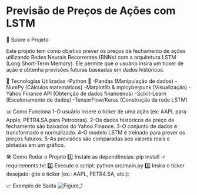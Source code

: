 # Previsão de Preços de Ações com LSTM
📌 Sobre o Projeto

Este projeto tem como objetivo prever os preços de fechamento de ações utilizando Redes Neurais Recorrentes (RNNs) com a arquitetura LSTM (Long Short-Term Memory). Ele permite que o usuário insira um ticker de ação e obtenha previsões futuras baseadas em dados históricos.

🚀 Tecnologias Utilizadas
-Python 🐍
-Pandas (Manipulação de dados)
-NumPy (Cálculos matemáticos)
-Matplotlib & mplcyberpunk (Visualização)
-Yahoo Finance API (Obtenção de dados financeiros)
-Scikit-Learn (Escalonamento de dados)
-TensorFlow/Keras (Construção da rede LSTM)

📊 Como Funciona
1-O usuário insere o ticker de uma ação (ex: AAPL para Apple, PETR4.SA para Petrobras).
2-Os dados históricos de preço de fechamento são baixados do Yahoo Finance.
3-O conjunto de dados é transformado e normalizado.
4-O modelo LSTM é treinado para prever os preços futuros.
5-As previsões são comparadas aos valores reais e plotadas em um gráfico.

🛠️ Como Rodar o Projeto
1️⃣ Instale as dependências:
pip install -r requirements.txt
2️⃣ Execute o script:
python src/main.py
3️⃣ Insira o ticker desejado:
gite o ticker (ex.: AAPL, PETR4.SA, etc.):

📈 Exemplo de Saída
![Figure_1](https://github.com/user-attachments/assets/d1e1f240-c06f-4ec5-96ca-800bc54c7fa5)

